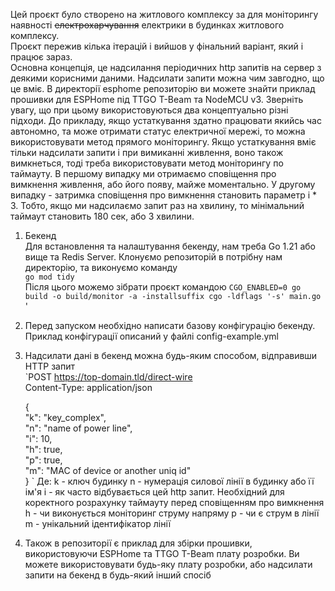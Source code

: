 Цей проєкт було створено на житлового комплексу за для моніторингу наявності ~~електрохарчування~~ електрики в будинках житлового комплексу.  
Проєкт пережив кілька ітерацій і вийшов у фінальний варіант, який і працює зараз.  
Основна концепція, це надсилання періодичних http запитів на сервер з деякими корисними даними. Надсилати запити можна чим завгодно, що це вміє. В директорії esphome репозиторію ви можете знайти приклад прошивки для ESPHome під TTGO T-Beam та NodeMCU v3. Зверніть увагу, що при цьому використовуються два концептуально різні підходи. До прикладу, якщо устаткування здатно працювати якийсь час автономно, та може отримати статус електричної мережі, то можна використовувати метод прямого моніторингу. Якщо устаткування вміє тільки надсилати запити і при вимиканні живлення, воно також вимкнеться, тоді треба використовувати метод моніторингу по таймауту. В першому випадку ми отримаємо сповіщення про вимкнення живлення, або його появу, майже моментально. У другому випадку - затримка сповіщення  про вимкнення становить параметр і * 3. Тобто, якщо ми надсилаємо запит раз на хвилину, то мінімальний таймаут становить 180 сек, або 3 хвилини.

1. Бекенд  
   Для встановлення та налаштування бекенду, нам треба Go 1.21 або вище та Redis Server. Клонуємо репозиторій в потрібну нам директорію, та виконуємо команду  
   `go mod tidy`  
   Після цього можемо зібрати проєкт командою `CGO_ENABLED=0 go build -o build/monitor -a -installsuffix cgo -ldflags '-s' main.go`  '
2. Перед запуском необхідно написати базову конфігурацію бекенду. Приклад конфігурації описаний у файлі config-example.yml
3. Надсилати дані в бекенд можна будь-яким способом, відправивши HTTP запит  
   `POST https://top-domain.tld/direct-wire  
   Content-Type: application/json

   {  
   "k": "key_complex",  
   "n": "name of power line",  
   "i": 10,  
   "h": true,  
   "p": true,  
   "m": "MAC of device or another uniq id"  
   } `
   Де:
   k - ключ будинку
   n - нумерація силової лінії в будинку або її ім'я
   i - як часто відбувається цей http запит. Необхідний для коректного розрахунку таймауту перед сповіщенням про вимкнення
   h - чи виконується моніторинг струму напряму
   p - чи є струм в лінії
   m - унікальний ідентифікатор лінії
4.  Також в репозиторії є приклад для збірки прошивки, використовуючи ESPHome та TTGO T-Beam плату розробки. Ви можете використовувати будь-яку плату розробки, або надсилати запити на бекенд в будь-який інший спосіб 